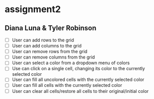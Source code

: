 # assignment2
## Diana Luna & Tyler Robinson

- [ ] User can add rows to the grid
- [ ] User can add columns to the grid
- [ ] User can remove rows from the grid
- [ ] User can remove columns from the grid
- [ ] User can select a color from a dropdown menu of colors
- [ ] Use can click on a single cell, changing its color to the currently selected color
- [ ] User can fill all uncolored cells with the currently selected color
- [ ] User can fill all cells with the currently selected color
- [ ] User can clear all cells/restore all cells to their original/initial color

